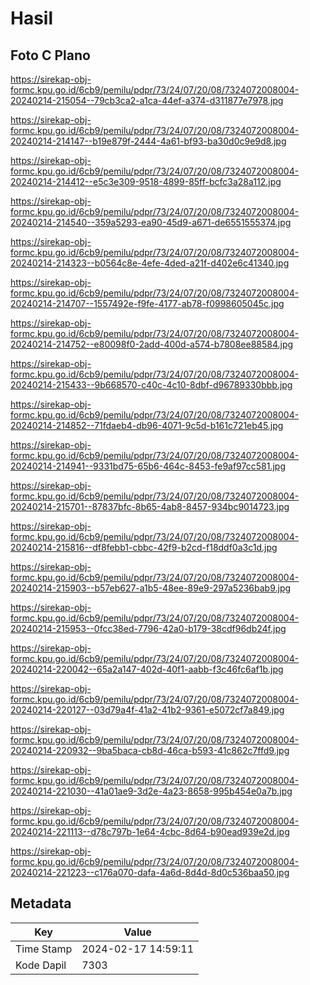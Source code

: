 # Hasil

## Foto C Plano

https://sirekap-obj-formc.kpu.go.id/6cb9/pemilu/pdpr/73/24/07/20/08/7324072008004-20240214-215054--79cb3ca2-a1ca-44ef-a374-d311877e7978.jpg

https://sirekap-obj-formc.kpu.go.id/6cb9/pemilu/pdpr/73/24/07/20/08/7324072008004-20240214-214147--b19e879f-2444-4a61-bf93-ba30d0c9e9d8.jpg

https://sirekap-obj-formc.kpu.go.id/6cb9/pemilu/pdpr/73/24/07/20/08/7324072008004-20240214-214412--e5c3e309-9518-4899-85ff-bcfc3a28a112.jpg

https://sirekap-obj-formc.kpu.go.id/6cb9/pemilu/pdpr/73/24/07/20/08/7324072008004-20240214-214540--359a5293-ea90-45d9-a671-de6551555374.jpg

https://sirekap-obj-formc.kpu.go.id/6cb9/pemilu/pdpr/73/24/07/20/08/7324072008004-20240214-214323--b0564c8e-4efe-4ded-a21f-d402e6c41340.jpg

https://sirekap-obj-formc.kpu.go.id/6cb9/pemilu/pdpr/73/24/07/20/08/7324072008004-20240214-214707--1557492e-f9fe-4177-ab78-f0998605045c.jpg

https://sirekap-obj-formc.kpu.go.id/6cb9/pemilu/pdpr/73/24/07/20/08/7324072008004-20240214-214752--e80098f0-2add-400d-a574-b7808ee88584.jpg

https://sirekap-obj-formc.kpu.go.id/6cb9/pemilu/pdpr/73/24/07/20/08/7324072008004-20240214-215433--9b668570-c40c-4c10-8dbf-d96789330bbb.jpg

https://sirekap-obj-formc.kpu.go.id/6cb9/pemilu/pdpr/73/24/07/20/08/7324072008004-20240214-214852--71fdaeb4-db96-4071-9c5d-b161c721eb45.jpg

https://sirekap-obj-formc.kpu.go.id/6cb9/pemilu/pdpr/73/24/07/20/08/7324072008004-20240214-214941--9331bd75-65b6-464c-8453-fe9af97cc581.jpg

https://sirekap-obj-formc.kpu.go.id/6cb9/pemilu/pdpr/73/24/07/20/08/7324072008004-20240214-215701--87837bfc-8b65-4ab8-8457-934bc9014723.jpg

https://sirekap-obj-formc.kpu.go.id/6cb9/pemilu/pdpr/73/24/07/20/08/7324072008004-20240214-215816--df8febb1-cbbc-42f9-b2cd-f18ddf0a3c1d.jpg

https://sirekap-obj-formc.kpu.go.id/6cb9/pemilu/pdpr/73/24/07/20/08/7324072008004-20240214-215903--b57eb627-a1b5-48ee-89e9-297a5236bab9.jpg

https://sirekap-obj-formc.kpu.go.id/6cb9/pemilu/pdpr/73/24/07/20/08/7324072008004-20240214-215953--0fcc38ed-7796-42a0-b179-38cdf96db24f.jpg

https://sirekap-obj-formc.kpu.go.id/6cb9/pemilu/pdpr/73/24/07/20/08/7324072008004-20240214-220042--65a2a147-402d-40f1-aabb-f3c46fc6af1b.jpg

https://sirekap-obj-formc.kpu.go.id/6cb9/pemilu/pdpr/73/24/07/20/08/7324072008004-20240214-220127--03d79a4f-41a2-41b2-9361-e5072cf7a849.jpg

https://sirekap-obj-formc.kpu.go.id/6cb9/pemilu/pdpr/73/24/07/20/08/7324072008004-20240214-220932--9ba5baca-cb8d-46ca-b593-41c862c7ffd9.jpg

https://sirekap-obj-formc.kpu.go.id/6cb9/pemilu/pdpr/73/24/07/20/08/7324072008004-20240214-221030--41a01ae9-3d2e-4a23-8658-995b454e0a7b.jpg

https://sirekap-obj-formc.kpu.go.id/6cb9/pemilu/pdpr/73/24/07/20/08/7324072008004-20240214-221113--d78c797b-1e64-4cbc-8d64-b90ead939e2d.jpg

https://sirekap-obj-formc.kpu.go.id/6cb9/pemilu/pdpr/73/24/07/20/08/7324072008004-20240214-221223--c176a070-dafa-4a6d-8d4d-8d0c536baa50.jpg


## Metadata

| Key        | Value               |
| ---------- | ------------------- |
| Time Stamp | 2024-02-17 14:59:11 |
| Kode Dapil | 7303                |




